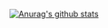 [![Anurag's github stats](https://github-readme-stats.vercel.app/api?username=sanbolee&count_private=true&show_icons=true)](https://github.com/anuraghazra/github-readme-stats)
